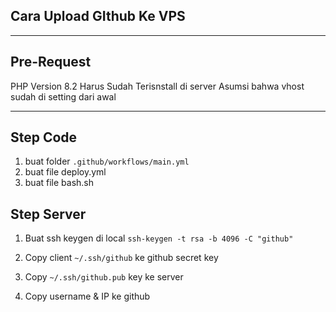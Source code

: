 ## Cara Upload GIthub Ke VPS

---

## Pre-Request

PHP Version 8.2 Harus Sudah Terisnstall di server
Asumsi bahwa vhost sudah di setting dari awal

---

## Step Code

1. buat folder `.github/workflows/main.yml`
2. buat file deploy.yml
3. buat file bash.sh

## Step Server

1. Buat ssh keygen di local `ssh-keygen -t rsa -b 4096 -C "github"`

2. Copy client `~/.ssh/github` ke github secret key

3. Copy `~/.ssh/github.pub` key ke server

4. Copy username & IP ke github
